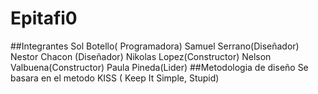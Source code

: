 # Epitafi0
##Integrantes 
Sol Botello( Programadora)
Samuel Serrano(Diseñador)
Nestor Chacon (Diseñador)
Nikolas Lopez(Constructor)
Nelson Valbuena(Constructor) 
Paula Pineda(Lider)
##Metodologia de diseño
Se basara en el metodo KISS ( Keep It  Simple, Stupid) 
